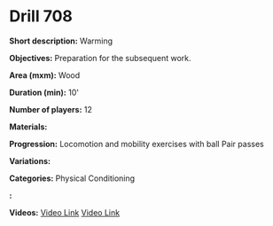 # Drill 708

**Short description:**
Warming

**Objectives:**
Preparation for the subsequent work.

**Area (mxm):**
Wood

**Duration (min):**
10'

**Number of players:**
12

**Materials:**


**Progression:**
Locomotion and mobility exercises with ball Pair passes

**Variations:**


**Categories:**
Physical Conditioning

**:**


**Videos:**
[Video Link](https://www.youtube.com/embed/5D4GnDVGn8A)
[Video Link](https://www.youtube.com/embed/pAQnkuOlVyc)

